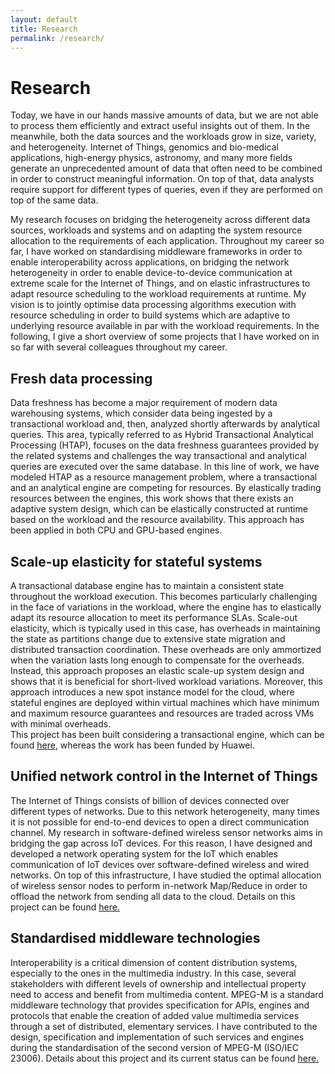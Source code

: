 ```yaml
---
layout: default
title: Research
permalink: /research/
---
```

# Research

Today, we have in our hands massive amounts of data, but we are not able to process them efficiently and extract useful insights out of them.
In the meanwhile, both the data sources and the workloads grow in size, variety, and heterogeneity.
Internet of Things, genomics and bio-medical applications, high-energy physics, astronomy, and many more fields generate an unprecedented amount of data that often need to be combined in order to construct meaningful information.
On top of that, data analysts require support for different types of queries, even if they are performed on top of the same data.

My research focuses on bridging the heterogeneity across different data sources, workloads and systems and on adapting the system resource allocation to the requirements of each application.
Throughout my career so far, I have worked on standardising middleware frameworks in order to enable interoperability across applications, on bridging the network heterogeneity in order to enable device-to-device communication at extreme scale for the Internet of Things, and on elastic infrastructures to adapt resource scheduling to the workload requirements at runtime.
My vision is to jointly optimise data processing algorithms execution with resource scheduling in order to build systems which are adaptive to underlying resource available in par with the workload requirements.
In the following, I give a short overview of some projects that I have worked on in so far with several colleagues throughout my career.

## Fresh data processing
Data freshness has become a major requirement of modern data warehousing systems, which consider data being ingested by a transactional workload and, then, analyzed shortly afterwards by analytical queries.
This area, typically referred to as Hybrid Transactional Analytical Processing (HTAP), focuses on the data freshness guarantees provided by the related systems and challenges the way transactional and analytical queries are executed over the same database.
In this line of work, we have modeled HTAP as a resource management problem, where a transactional and an analytical engine are competing for resources.
By elastically trading resources between the engines, this work shows that there exists an adaptive system design, which can be elastically constructed at runtime based on the workload and the resource availability.
This approach has been applied in both CPU and GPU-based engines. 

## Scale-up elasticity for stateful systems
A transactional database engine has to maintain a consistent state throughout the workload execution.
This becomes particularly challenging in the face of variations in the workload, where the engine has to elastically adapt its resource allocation to meet its performance SLAs.
Scale-out elasticity, which is typically used in this case, has overheads in maintaining the state as partitions change due to extensive state migration and distributed transaction coordination.
These overheads are only ammortized when the variation lasts long enough to compensate for the overheads.
Instead, this approach proposes an elastic scale-up system design and shows that it is beneficial for short-lived workload variations.
Moreover, this approach introduces a new spot instance model for the cloud, where stateful engines are deployed within virtual machines which have minimum and maximum resource guarantees and resources are traded across VMs with minimal overheads.   
This project has been built considering a transactional engine, which can be found [here](https://github.com/epfl-dias/trireme), whereas the work has been funded by Huawei. 

## Unified network control in the Internet of Things
The Internet of Things consists of billion of devices connected over different types of networks.
Due to this network heterogeneity, many times it is not possible for end-to-end devices to open a direct communication channel.
My research in software-defined wireless sensor networks aims in bridging the gap across IoT devices.
For this reason, I have designed and developed a network operating system for the IoT which enables communication of IoT devices over software-defined wireless and wired networks.
On top of this infrastructure, I have studied the optimal allocation of wireless sensor nodes to perform in-network Map/Reduce in order to offload the network from sending all data to the cloud. Details on this project can be found [here.](https://github.com/sdnwiselab)

## Standardised middleware technologies
Interoperability is a critical dimension of content distribution systems, especially to the ones in the multimedia industry.
In this case, several stakeholders with different levels of ownership and intellectual property need to access and benefit from multimedia content.
MPEG-M is a standard middleware technology that provides specification for APIs, engines and protocols that enable the creation of added value multimedia services through a set of distributed, elementary services.
I have contributed to the design, specification and implementation of such services and engines during the standardisation of the second version of MPEG-M (ISO/IEC 23006).
Details about this project and its current status can be found [here.](https://mpeg.chiariglione.org/standards/mpeg-m)
